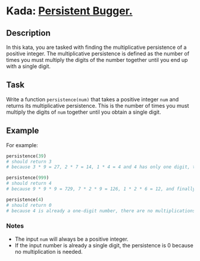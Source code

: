 # Kada: [Persistent Bugger.](https://www.codewars.com/kata/55bf01e5a717a0d57e0000ec)

## Description
In this kata, you are tasked with finding the multiplicative persistence of a positive integer. The multiplicative persistence is defined as the number of times you must multiply the digits of the number together until you end up with a single digit.

## Task
Write a function `persistence(num)` that takes a positive integer `num` and returns its multiplicative persistence. This is the number of times you must multiply the digits of `num` together until you obtain a single digit.

## Example
For example:
```python
persistence(39)
# should return 3
# because 3 * 9 = 27, 2 * 7 = 14, 1 * 4 = 4 and 4 has only one digit, there are 3 multiplications

persistence(999)
# should return 4
# because 9 * 9 * 9 = 729, 7 * 2 * 9 = 126, 1 * 2 * 6 = 12, and finally 1 * 2 = 2, there are 4 multiplications

persistence(4)
# should return 0
# because 4 is already a one-digit number, there are no multiplications needed
```

### Notes
- The input `num` will always be a positive integer.
- If the input number is already a single digit, the persistence is 0 because no multiplication is needed.